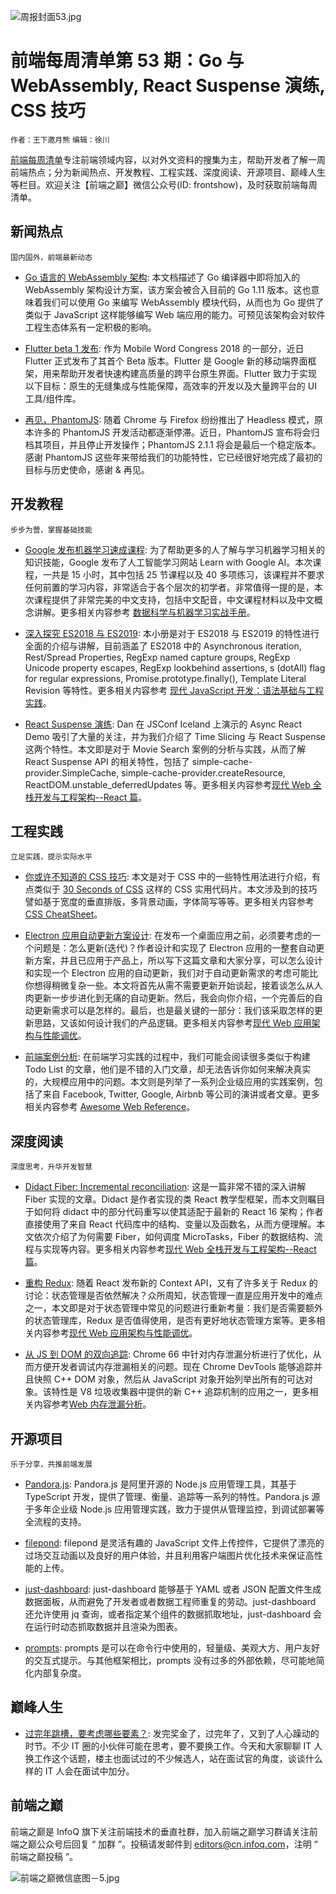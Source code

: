 ![周报封面53.jpg](http://upload-images.jianshu.io/upload_images/1647496-98fded5608f613d5.jpg?imageMogr2/auto-orient/strip%7CimageView2/2/w/1240)

# 前端每周清单第 53 期：Go 与 WebAssembly, React Suspense 演练, CSS 技巧

`作者：王下邀月熊` `编辑：徐川`

[前端每周清单](http://www.infoq.com/cn/FE-Weekly)专注前端领域内容，以对外文资料的搜集为主，帮助开发者了解一周前端热点；分为新闻热点、开发教程、工程实践、深度阅读、开源项目、巅峰人生等栏目。欢迎关注【前端之巅】微信公众号(ID: frontshow)，及时获取前端每周清单。

## 新闻热点

`国内国外，前端最新动态`

- [Go 语言的 WebAssembly 架构](https://parg.co/UWu): 本文档描述了 Go 编译器中即将加入的 WebAssembly 架构设计方案，该方案会被合入目前的 Go 1.11 版本。这也意味着我们可以使用 Go 来编写 WebAssembly 模块代码，从而也为 Go 提供了类似于 JavaScript 这样能够编写 Web 端应用的能力。可预见该架构会对软件工程生态体系有一定积极的影响。

- [Flutter beta 1 发布](https://parg.co/Ua1): 作为 Mobile Word Congress 2018 的一部分，近日 Flutter 正式发布了其首个 Beta 版本。Flutter 是 Google 新的移动端界面框架，用来帮助开发者快速构建高质量的跨平台原生界面。Flutter 致力于实现以下目标：原生的无缝集成与性能保障，高效率的开发以及大量跨平台的 UI 工具/组件库。

- [再见，PhantomJS](https://github.com/ariya/phantomjs/issues/15344): 随着 Chrome 与 Firefox 纷纷推出了 Headless 模式，原本许多的 PhantomJS 开发活动都逐渐停滞。近日，PhantomJS 宣布将会归档其项目，并且停止开发操作；PhantomJS 2.1.1 将会是最后一个稳定版本。感谢 PhantomJS 这些年来带给我们的功能特性，它已经很好地完成了最初的目标与历史使命，感谢 & 再见。

## 开发教程

`步步为营，掌握基础技能`

- [Google 发布机器学习速成课程](https://developers.google.com/machine-learning/crash-course/): 为了帮助更多的人了解与学习机器学习相关的知识技能，Google 发布了人工智能学习网站 Learn with Google AI。本次课程，一共是 15 小时，其中包括 25 节课程以及 40 多项练习，该课程并不要求任何前置的学习内容，非常适合于各个层次的初学者。非常值得一提的是，本次课程提供了非常完美的中文支持，包括中文配音，中文课程材料以及中文概念讲解。更多相关内容参考 [数据科学与机器学习实战手册](https://github.com/wx-chevalier/AIDL-Notes)。

- [深入探究 ES2018 与 ES2019](http://exploringjs.com/es2018-es2019/toc.html): 本小册是对于 ES2018 与 ES2019 的特性进行全面的介绍与讲解，目前涵盖了 ES2018 中的 Asynchronous iteration, Rest/Spread Properties, RegExp named capture groups, RegExp Unicode property escapes, RegExp lookbehind assertions, s (dotAll) flag for regular expressions, Promise.prototype.finally(), Template Literal Revision 等特性。更多相关内容参考 [现代 JavaScript 开发：语法基础与工程实践](https://parg.co/UIj)。

- [React Suspense 演练](https://parg.co/UWr): Dan 在 JSConf Iceland 上演示的 Async React Demo 吸引了大量的关注，并为我们介绍了 Time Slicing 与 React Suspense 这两个特性。本文即是对于 Movie Search 案例的分析与实践，从而了解 React Suspense API 的相关特性，包括了 simple-cache-provider.SimpleCache, simple-cache-provider.createResource, ReactDOM.unstable_deferredUpdates 等。更多相关内容参考[现代 Web 全栈开发与工程架构--React 篇](https://parg.co/UaY)。

## 工程实践

`立足实践，提示实际水平`

- [你或许不知道的 CSS 技巧](https://parg.co/UW4): 本文是对于 CSS 中的一些特性用法进行介绍，有点类似于 [30 Seconds of CSS](https://atomiks.github.io/30-seconds-of-css) 这样的 CSS 实用代码片。本文涉及到的技巧譬如基于宽度的垂直排版，多背景动画，字体简写等等。更多相关内容参考 [CSS CheatSheet](https://github.com/wx-chevalier/Awesome-CheatSheets)。

- [Electron 应用自动更新方案设计](https://mp.weixin.qq.com/s/tJQ3M0zy53LnuPOYudL0Uw): 在发布一个桌面应用之前，必须要考虑的一个问题是：怎么更新(迭代)？作者设计和实现了 Electron 应用的一整套自动更新方案，并且已应用于产品上，所以写下这篇文章和大家分享，可以怎么设计和实现一个 Electron 应用的自动更新，我们对于自动更新需求的考虑可能比你想得稍微复杂一些。本文将首先从需不需要更新开始谈起，接着谈怎么从人肉更新一步步进化到无痛的自动更新。然后，我会向你介绍，一个完善后的自动更新需求可以是怎样的。最后，也是最关键的一部分：我们该采取怎样的更新思路，又该如何设计我们的产品逻辑。更多相关内容参考[现代 Web 应用架构与性能调优](https://parg.co/UWD)。

- [前端案例分析](https://github.com/andrew--r/frontend-case-studies): 在前端学习实践的过程中，我们可能会阅读很多类似于构建 Todo List 的文章，他们是不错的入门文章，却无法告诉你如何来解决真实的，大规模应用中的问题。本文则是列举了一系列企业级应用的实践案例，包括了来自 Facebook, Twitter, Google, Airbnb 等公司的演讲或者文章。更多相关内容参考 [Awesome Web Reference](https://github.com/wx-chevalier/Awesome-Lists#web)。

## 深度阅读

`深度思考，升华开发智慧`

- [Didact Fiber: Incremental reconciliation](https://parg.co/UW5): 这是一篇非常不错的深入讲解 Fiber 实现的文章。Didact 是作者实现的类 React 教学型框架，而本文则瞩目于如何将 didact 中的部分代码重写以使其适配于最新的 React 16 架构；作者直接使用了来自 React 代码库中的结构、变量以及函数名，从而方便理解。本文依次介绍了为何需要 Fiber，如何调度 MicroTasks，Fiber 的数据结构、流程与实现等内容。更多相关内容参考[现代 Web 全栈开发与工程架构--React 篇](https://parg.co/UaY)。

- [重构 Redux](https://hackernoon.com/redesigning-redux-b2baee8b8a38): 随着 React 发布新的 Context API，又有了许多关于 Redux 的讨论：状态管理是否依然解决？众所周知，状态管理一直是应用开发中的难点之一，本文即是对于状态管理中常见的问题进行重新考量：我们是否需要额外的状态管理库，Redux 是否值得使用，是否有更好地状态管理方案等。更多相关内容参考[现代 Web 应用架构与性能调优](https://parg.co/UWD)。

- [从 JS 到 DOM 的双向追踪](https://v8project.blogspot.sg/2018/03/tracing-js-dom.html): Chrome 66 中针对内存泄漏分析进行了优化，从而方便开发者调试内存泄漏相关的问题。现在 Chrome DevTools 能够追踪并且快照 C++ DOM 对象，然后从 JavaScript 对象开始列举出所有的可达对象。该特性是 V8 垃圾收集器中提供的新 C++ 追踪机制的应用之一，更多相关内容参考[Web 内存泄漏分析](https://parg.co/UIj)。

## 开源项目

`乐于分享，共推前端发展`

- [Pandora.js](https://github.com/midwayjs/pandora): Pandora.js 是阿里开源的 Node.js 应用管理工具，其基于 TypeScript 开发，提供了管理、衡量、追踪等一系列的特性。Pandora.js 源于多年企业级 Node.js 应用管理实践，致力于提供从管理监控，到调试部署等全流程的支持。

- [filepond](https://github.com/pqina/filepond): filepond 是灵活有趣的 JavaScript 文件上传控件，它提供了漂亮的过场交互动画以及良好的用户体验，并且利用客户端图片优化技术来保证高性能的上传。

- [just-dashboard](https://github.com/kantord/just-dashboard): just-dashboard 能够基于 YAML 或者 JSON 配置文件生成数据面板，从而避免了开发者或者数据工程师重复的劳动。just-dashboard 还允许使用 jq 查询，或者指定某个组件的数据抓取地址，just-dashboard 会在运行时动态抓取数据并且渲染为图表。

- [prompts](https://github.com/terkelg/prompts): prompts 是可以在命令行中使用的，轻量级、美观大方、用户友好的交互式提示。与其他框架相比，prompts 没有过多的外部依赖，尽可能地简化内部复杂度。

## 巅峰人生

- [过完年跳槽，要考虑哪些要素？](https://parg.co/UWB): 发完奖金了，过完年了，又到了人心躁动的时节。不少 IT 圈的小伙伴可能在思考，要不要换工作。今天和大家聊聊 IT 人换工作这个话题，楼主也面试过的不少候选人，站在面试官的角度，谈谈什么样的 IT 人会在面试中加分。

## 前端之巅

前端之巅是 InfoQ 旗下关注前端技术的垂直社群，加入前端之巅学习群请关注前端之巅公众号后回复 “ 加群 ”。投稿请发邮件到 editors@cn.infoq.com，注明 “ 前端之巅投稿 ”。

![前端之巅微信底图－5.jpg](http://upload-images.jianshu.io/upload_images/1647496-01712a993d2b23de.jpg?imageMogr2/auto-orient/strip%7CimageView2/2/w/1240)
